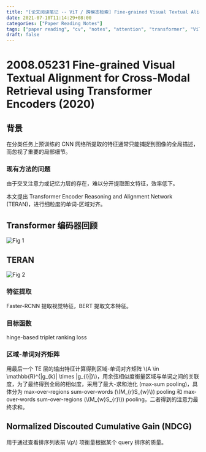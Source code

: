 ```yaml
---
title: "[论文阅读笔记 -- ViT / 跨模态检索] Fine-grained Visual Textual Alignment (2020)"
date: 2021-07-10T11:14:29+08:00
categories: ["Paper Reading Notes"]
tags: ["paper reading", "cv", "notes", "attention", "transformer", "ViT", "cross-modal", "retrieval"]
draft: false
---
```


# 2008.05231 Fine-grained Visual Textual Alignment for Cross-Modal Retrieval using Transformer Encoders (2020)

## 背景

在分类任务上预训练的 CNN 网络所提取的特征通常只能捕捉到图像的全局描述，而忽视了重要的局部细节。  

### 现有方法的问题

由于交叉注意力或记忆力层的存在，难以分开提取图文特征，效率低下。  

本文提出 Transformer Encoder Reasoning and Alignment Network (TERAN)，进行细粒度的单词-区域对齐。  

## Transformer 编码器回顾

![Fig 1](/images/2021/PRN37/1.png)

## TERAN

![Fig 2](/images/2021/PRN37/2.png)

### 特征提取

Faster-RCNN 提取视觉特征，BERT 提取文本特征。  

### 目标函数

hinge-based triplet ranking loss  

### 区域-单词对齐矩阵

用最后一个 TE 层的输出特征计算得到区域-单词对齐矩阵 \\(A \in \mathbb{R}^{|g_{k}| \times |g_{l}|}\\)，用余弦相似度衡量区域与单词之间的关联度，为了最终得到全局的相似度，采用了最大-求和池化 (max-sum pooling)，具体分为 max-over-regions sum-over-words (\\(M_{r}S_{w}\\)) pooling 和 max-over-words sum-over-regions (\\(M_{w}S_{r}\\)) pooling，二者得到的注意力最终求和。  

## Normalized Discouted Cumulative Gain (NDCG)

用于通过查看排序列表前 \\(p\\) 项衡量根据某个 query 排序的质量。  
